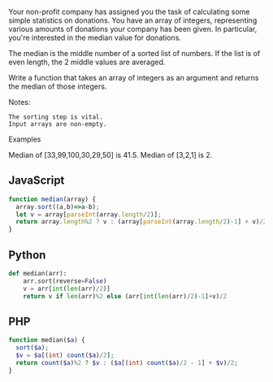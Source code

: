 Your non-profit company has assigned you the task of calculating some simple statistics on donations. You have an array of integers, representing various amounts of donations your company has been given. In particular, you're interested in the median value for donations.

The median is the middle number of a sorted list of numbers. If the list is of even length, the 2 middle values are averaged.

Write a function that takes an array of integers as an argument and returns the median of those integers.

Notes:

    The sorting step is vital.
    Input arrays are non-empty.

Examples

Median of [33,99,100,30,29,50] is 41.5.
Median of [3,2,1] is 2.

## JavaScript
```js
function median(array) {
  array.sort((a,b)=>a-b);
  let v = array[parseInt(array.length/2)];
  return array.length%2 ? v : (array[parseInt(array.length/2)-1] + v)/2
}
```

## Python
```python
def median(arr):
    arr.sort(reverse=False)
    v = arr[int(len(arr)/2)]
    return v if len(arr)%2 else (arr[int(len(arr)/2)-1]+v)/2
```

## PHP
```php
function median($a) {
  sort($a);
  $v = $a[(int) count($a)/2];
  return count($a)%2 ? $v : ($a[(int) count($a)/2 - 1] + $v)/2;
}
```